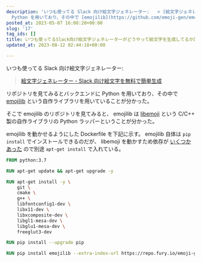 ```yaml
---
description: 'いつも使ってる Slack 向け絵文字ジェネレーター:   > [絵文字ジェネレーター - Slack 向け絵文字を無料で簡単生成](https://emoji-gen.ninja/)  リポジトリを見てみるとバックエンドに
  Python を用いており、その中で [emojilib](https://github.com/emoji-gen/emojilib) という自作ライブラリを用いていること...'
posted_at: 2023-05-07 16:08:20+00:00
slug: '17'
tag_ids: []
title: いつも使ってるSlack向け絵文字ジェネレーターがどうやって絵文字を生成してるか調べてみたメモ
updated_at: 2023-08-12 02:44:18+00:00

---
```

いつも使ってる Slack 向け絵文字ジェネレーター: 

> [絵文字ジェネレーター - Slack 向け絵文字を無料で簡単生成](https://emoji-gen.ninja/)

リポジトリを見てみるとバックエンドに Python を用いており、その中で [emojilib](https://github.com/emoji-gen/emojilib) という自作ライブラリを用いていることが分かった。

そこで emojilib のリポジトリを見てみると、 emojilib は [libemoji](https://github.com/emoji-gen/libemoji) という C/C++ 製の自作ライブラリの Python ラッパーということが分かった。

emojilib を動かせるようにした Dockerfile を下記に示す。 emojilib 自体は `pip install` でインストールできるのだが、 libemoji を動かすため依存が [いくつかあった](https://github.com/emoji-gen/libemoji#debian-10-buster) ので別途 `apt-get install` で入れている。

```dockerfile
FROM python:3.7

RUN apt-get update && apt-get upgrade -y

RUN apt-get install -y \
    git \
    cmake \
    g++ \
    libfontconfig1-dev \
    libx11-dev \
    libxcomposite-dev \
    libgl1-mesa-dev \
    libglu1-mesa-dev \
    freeglut3-dev

RUN pip install --upgrade pip

RUN pip install emojilib --extra-index-url https://repo.fury.io/emoji-gen/ 
```

